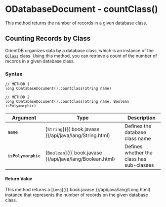 
# ODatabaseDocument - countClass()

This method returns the number of records in a given database class.

## Counting Records by Class

OrientDB organizes data by a database class, which is an instance of the [`OClass`](../OClass.md) class.  Using this method, you can retrieve a count of the number of records in a given database class.

### Syntax

```
// METHOD 1
long ODatabaseDocument().countClass(String name)

// METHOD 2
long ODatabaseDocument().countClass(String name, Boolean isPolymorphic)
```

| Argument | Type | Description |
|---|---|---|
| **`name`** | [`String`]({{ book.javase }}/api/java/lang/String.html) | Defines the database class name |
| **`isPolymorphic`** | [`Boolean`]({{ book.javase }}/api/java/lang/Boolean.html) | Defines whether the class has sub-classes |

#### Return Value

This method returns a [`Long`]({{ book.javase }}/api/java/lang/Long.html) instance that represents the number of records on the given database class.

